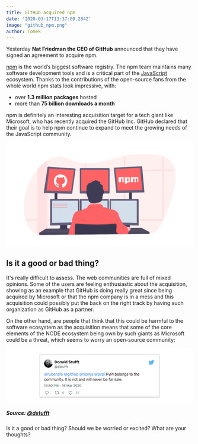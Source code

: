 ```yaml
---
title: GitHub acquired npm
date: '2020-03-17T13:37:00.284Z'
image: "github_npm.png"
author: Tomek
---
```


Yesterday **Nat Friedman the CEO of GitHub** announced that they have signed an agreement to acquire npm.

[npm](https://www.npmjs.com/) is the world’s biggest software registry. The npm team maintains many software development tools and is a critical part of the [JavaScript](https://developer.mozilla.org/en-US/docs/Web/JavaScript) ecosystem. Thanks to the contributions of the open-source fans from the whole world npm stats look impressive, with: 

- over **1.3 million packages** hosted
- more than **75 billion downloads a month**

npm is definitely an interesting acquisition target for a tech giant like Microsoft, who has recently acquired the GitHub Inc. GitHub declared that their goal is to help npm continue to expand to meet the growing needs of the JavaScript community. 

![GitHub acquired npm ](github_npm_dev.png)

## Is it a good or bad thing?

It's really difficult to assess. The web communities are full of mixed opinions. Some of the users are feeling enthusiastic about the acquisition, showing as an example that GitHub is doing really great since being acquired by Microsoft or that the npm company is in a mess and this acquisition could possibly put the back on the right track by having such organization as GitHub as a partner. 

On the other hand, are people that think that this could be harmful to the software ecosystem as the acquisition means that some of the core elements of the NODE ecosystem being own by such giants as Microsoft could be a threat, which seems to worry an open-source community:

![Donald Stufft's tweet about PyPi package](pypi.png)
##### Source: [@dstufft](https://twitter.com/dstufft)


Is it a good or bad thing? Should we be worried or excited? What are your thoughts?
